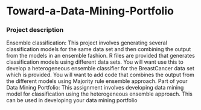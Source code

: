 # Toward-a-Data-Mining-Portfolio

<h3> Project description </h3>

Ensemble classification: This project involves generating several classification models for the same data set and then combining the output from the models in an ensemble fashion.   R files are provided that generates classification models using different data sets.  You will want use this to develop a heterogeneous ensemble classifier for the BreastCancer data set which is provided.  You will want to add code that combines the output from the different models using Majority rule ensemble approach.
Part of your Data Mining Portfolio: This assignment involves developing data mining model for classification using the heterogeneous ensemble approach.  This can be used in developing your data mining portfolio

